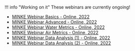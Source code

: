 !!! info "Working on it"
	These webinars are currently ongoing!

- [MINKE Webinar Basics - Online, 2022](https://storage.smartcitizen.me/presentations/Minke-WEBINAR_INTRO.pdf)
- [MINKE Webinar Advanced - Online, 2022](https://storage.smartcitizen.me/presentations/Minke-WEBINAR_CLI.pdf)
- [MINKE Webinar Water Metrics - Online, 2022](https://storage.smartcitizen.me/presentations/Minke-WEBINAR_WQ.pdf)
- [MINKE Webinar Air Metrics - Online, 2022](https://storage.smartcitizen.me/presentations/Minke-WEBINAR_AQ.pdf)
- [MINKE Webinar Data Analysis (1) - Online, 2022](https://storage.smartcitizen.me/presentations/Minke-WEBINAR_DA.pdf)
- [MINKE Webinar Data Analysis (2) - Online, 2022](https://storage.smartcitizen.me/presentations/Minke-WEBINAR_DA2.pdf)
